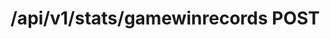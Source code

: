 #  /api/v1/stats/gamewinrecords POST

<api-endpoint openapi-path="../../../api-specs/swagger-otr-api.json" method="POST" endpoint="/api/v1/stats/gamewinrecords"/>